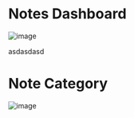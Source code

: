 # Notes Dashboard
![image](https://github.com/STRAGALAY/STAR-Student-Assistance/assets/90625393/d0952bdb-8a9a-4e7a-a56f-113b99f5062a)

asdasdasd

# Note Category
![image](https://github.com/STRAGALAY/STAR-Student-Assistance/assets/90625393/8c828abe-faa2-43f7-ad89-24a78cd41a93)

